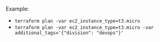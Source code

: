 Example:
- `terraform plan -var ec2_instance_type=t3.micro`
- `terraform plan -var ec2_instance_type=t3.micro -var additional_tags='{"division": "devops"}'`